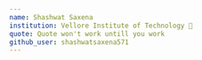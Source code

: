 ```yaml
---
name: Shashwat Saxena 
institution: Vellore Institute of Technology 🚩 
quote: Quote won't work untill you work
github_user: shashwatsaxena571
---
```

